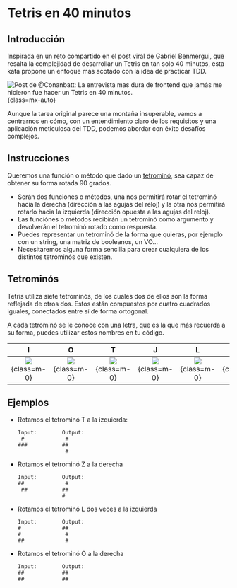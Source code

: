 # Tetris en 40 minutos

## Introducción

Inspirada en un reto compartido en el post viral de Gabriel Benmergui, que resalta la complejidad de desarrollar un
Tetris en tan solo 40 minutos, esta kata propone un enfoque más acotado con la idea de practicar TDD.

![
Post de @Conanbatt: La entrevista mas dura de frontend que jamás me hicieron fue hacer un Tetris en 40 minutos.
](/katas/40-minute-tetris/gabriel-post.png){class=mx-auto}

Aunque la tarea original parece una montaña insuperable, vamos a centrarnos en cómo, con un entendimiento claro de los
requisitos y una aplicación meticulosa del TDD, podemos abordar con éxito desafíos complejos.

## Instrucciones

Queremos una función o método que dado un [tetrominó][tetromino-wiki], sea capaz de obtener su forma rotada 90 grados.

- Serán dos funciones o métodos, una nos permitirá rotar el tetrominó hacia la derecha (dirección a las agujas del
  reloj) y la otra nos permitirá rotarlo hacia la izquierda (dirección opuesta a las agujas del reloj).
- Las funciónes o métodos recibirán un tetrominó como argumento y devolverán el tetrominó rotado como respuesta.
- Puedes representar un tetrominó de la forma que quieras, por ejemplo con un string, una matriz de booleanos, un VO...
- Necesitaremos alguna forma sencilla para crear cualquiera de los distintos tetrominós que existen.

## Tetrominós

Tetris utiliza siete tetrominós, de los cuales dos de ellos son la forma reflejada de otros dos. Estos están compuestos
por cuatro cuadrados iguales, conectados entre sí de forma ortogonal.

A cada tetrominó se le conoce con una letra, que es la que más recuerda a su forma, puedes utilizar estos nombres en tu
código.

|           I           |           O           |           T           |           J           |           L           |           S           |           Z           |
| :-------------------: | :-------------------: | :-------------------: | :-------------------: | :-------------------: | :-------------------: | :-------------------: |
| ![][i-img]{class=m-0} | ![][o-img]{class=m-0} | ![][t-img]{class=m-0} | ![][j-img]{class=m-0} | ![][l-img]{class=m-0} | ![][s-img]{class=m-0} | ![][z-img]{class=m-0} |

## Ejemplos

- Rotamos el tetrominó T a la izquierda:
  ```
  Input:        Output:
   #             #
  ###           ##
                 #
  ```
- Rotamos el tetrominó Z a la derecha
  ```
  Input:        Output:
  ##             #
   ##           ##
                #
  ```
- Rotamos el tetrominó L dos veces a la izquierda
  ```
  Input:        Output:
  #             ##
  #              #
  ##             #
  ```
- Rotamos el tetrominó O a la derecha
  ```
  Input:        Output:
  ##            ##
  ##            ##
  ```

[tetromino-wiki]: https://es.wikipedia.org/wiki/Tetrominó
[i-img]: /katas/40-minute-tetris/tetromino-i.svg
[o-img]: /katas/40-minute-tetris/tetromino-o.svg
[t-img]: /katas/40-minute-tetris/tetromino-t.svg
[j-img]: /katas/40-minute-tetris/tetromino-j.svg
[l-img]: /katas/40-minute-tetris/tetromino-l.svg
[s-img]: /katas/40-minute-tetris/tetromino-s.svg
[z-img]: /katas/40-minute-tetris/tetromino-z.svg
